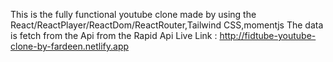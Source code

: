 This is the fully functional youtube clone made by using the React/ReactPlayer/ReactDom/ReactRouter,Tailwind CSS,momentjs 
The data is fetch from the Api from the Rapid Api
Live Link : http://fidtube-youtube-clone-by-fardeen.netlify.app
